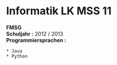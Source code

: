 Informatik LK MSS 11
====================

**FMSG**  
**Schuljahr :** 2012 / 2013  
**Programmiersprachen :**

    * Java
    * Python
